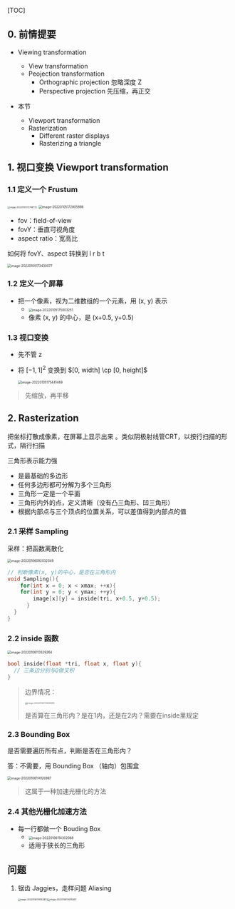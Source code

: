 [TOC] 

## 0. 前情提要

+ Viewing transformation
  + View transformation
  + Peojection transformation
    + Orthographic projection 忽略深度 Z
    + Perspective projection 先压缩，再正交



+ 本节
  + Viewport transformation
  + Rasterization
    + Different raster displays
    + Rasterizing a triangle



## 1. 视口变换 Viewport transformation

### 1.1 定义一个 Frustum



<img src="http://www.qiniu.cregskin.com/202201051727797.png" alt="image-20220105172748772" style="zoom: 33%;" />

<img src="http://www.qiniu.cregskin.com/202201051728924.png" alt="image-20220105172805898" style="zoom:50%;" />

+ fov：field-of-view 
+ fovY：垂直可视角度
+ aspect ratio：宽高比

如何将 fovY、aspect 转换到 l r b t



<img src="http://www.qiniu.cregskin.com/202201051734102.png" alt="image-20220105173430077" style="zoom:50%;" />

### 1.2 定义一个屏幕

+ 把一个像素，视为二维数组的一个元素，用 (x, y) 表示
  + <img src="http://www.qiniu.cregskin.com/202201051750277.png" alt="image-20220105175003251" style="zoom:50%;" />
  + 像素 (x, y) 的中心，是 (x+0.5, y+0.5)



### 1.3 视口变换

+ 先不管 z

+ 将 $[-1, 1]^2$ 变换到 $[0, width] \cp [0, height]$

  <img src="http://www.qiniu.cregskin.com/202201051754494.png" alt="image-20220105175441469" style="zoom:50%;" />

> 先缩放，再平移





## 2. Rasterization

把坐标打散成像素，在屏幕上显示出来 。类似阴极射线管CRT，以按行扫描的形式，隔行扫描



三角形表示能力强

+ 是最基础的多边形
+ 任何多边形都可分解为多个三角形
+ 三角形一定是一个平面
+ 三角形内外的点，定义清晰（没有凸三角形、凹三角形）
+ 根据内部点与三个顶点的位置关系，可以差值得到内部点的值



### 2.1 采样 Sampling

采样：把函数离散化

<img src="http://www.qiniu.cregskin.com/202201060920379.png" alt="image-20220106092032349" style="zoom:50%;" />



```c++
// 判断像素(x, y)的中心，是否在三角形内
void Sampling(){
	for(int x = 0; x < xmax; ++x){
  	for(int y = 0; y < ymax; ++y){
    	image[x][y] = inside(tri, x+0.5, y+0.5);
	  }  
  }
}
```



### 2.2 inside 函数

<img src="http://www.qiniu.cregskin.com/202201061135291.png" alt="image-20220106113529264" style="zoom:50%;" />

```c++
bool inside(float *tri, float x, float y){
  // 三条边分别与Q做叉积
}
```

> 边界情况：
>
> <img src="http://www.qiniu.cregskin.com/202201061139014.png" alt="image-20220106113926985" style="zoom:33%;" />
>
> 是否算在三角形内？是在1内，还是在2内？需要在inside里规定



### 2.3 Bounding Box

是否需要遍历所有点，判断是否在三角形内？

答：不需要，用 Bounding Box （轴向）包围盒

<img src="http://www.qiniu.cregskin.com/202201061141924.png" alt="image-20220106114120897" style="zoom:50%;" />

> 这属于一种加速光栅化的方法

### 2.4 其他光栅化加速方法

+ 每一行都做一个 Bouding Box
  + <img src="http://www.qiniu.cregskin.com/202201061143096.png" alt="image-20220106114302068" style="zoom:50%;" />
  + 适用于狭长的三角形





## 问题

1. 锯齿 Jaggies，走样问题 Aliasing

   <img src="http://www.qiniu.cregskin.com/202201061149833.png" alt="image-20220106114902803" style="zoom: 33%;" /><img src="http://www.qiniu.cregskin.com/202201061149926.png" alt="image-20220106114915897" style="zoom:33%;" />

   

   

   

   

   

   

 









